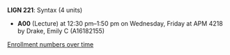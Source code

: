 **LIGN 221**: Syntax (4 units)

- **A00** (Lecture) at 12:30 pm–1:50 pm on Wednesday, Friday at APM 4218 by Drake, Emily C (A16182155)

[Enrollment numbers over time](./LIGN221.tsv)
